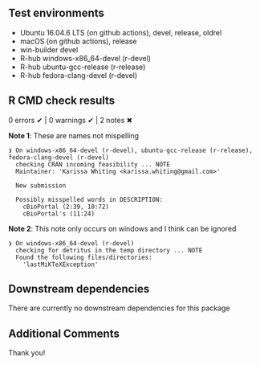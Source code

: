## Test environments
- Ubuntu 16.04.6 LTS (on github actions), devel, release, oldrel
- macOS (on github actions), release
- win-builder devel
- R-hub windows-x86_64-devel (r-devel)
- R-hub ubuntu-gcc-release (r-release)
- R-hub fedora-clang-devel (r-devel)

## R CMD check results

0 errors ✔ | 0 warnings ✔ | 2 notes ✖

**Note 1**: These are names not mispelling
```
❯ On windows-x86_64-devel (r-devel), ubuntu-gcc-release (r-release), fedora-clang-devel (r-devel)
  checking CRAN incoming feasibility ... NOTE
  Maintainer: 'Karissa Whiting <karissa.whiting@gmail.com>'
  
  New submission
  
  Possibly misspelled words in DESCRIPTION:
    cBioPortal (2:39, 10:72)
    cBioPortal's (11:24)
```

**Note 2**: This note only occurs on windows and I think can be ignored

```
❯ On windows-x86_64-devel (r-devel)
  checking for detritus in the temp directory ... NOTE
  Found the following files/directories:
    'lastMiKTeXException'
```
  
  
## Downstream dependencies
There are currently no downstream dependencies for this package

## Additional Comments
Thank you!
